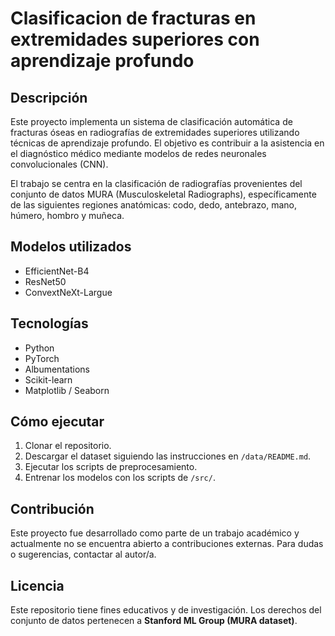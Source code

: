 # Clasificacion de fracturas en extremidades superiores con aprendizaje profundo
## Descripción
Este proyecto implementa un sistema de clasificación automática de fracturas óseas en radiografías de extremidades superiores utilizando técnicas de aprendizaje profundo. El objetivo es contribuir a la asistencia en el diagnóstico médico mediante modelos de redes neuronales convolucionales (CNN).

El trabajo se centra en la clasificación de radiografías provenientes del conjunto de datos MURA (Musculoskeletal Radiographs), específicamente de las siguientes regiones anatómicas: codo, dedo, antebrazo, mano, húmero, hombro y muñeca.

## Modelos utilizados
- EfficientNet-B4
- ResNet50
- ConvextNeXt-Largue

## Tecnologías
- Python
- PyTorch
- Albumentations
- Scikit-learn
- Matplotlib / Seaborn

## Cómo ejecutar
1. Clonar el repositorio.
2. Descargar el dataset siguiendo las instrucciones en `/data/README.md`.
3. Ejecutar los scripts de preprocesamiento.
4. Entrenar los modelos con los scripts de `/src/`.

## Contribución
Este proyecto fue desarrollado como parte de un trabajo académico y actualmente no se encuentra abierto a contribuciones externas. Para dudas o sugerencias, contactar al autor/a.

## Licencia
Este repositorio tiene fines educativos y de investigación. Los derechos del conjunto de datos pertenecen a **Stanford ML Group (MURA dataset)**.
